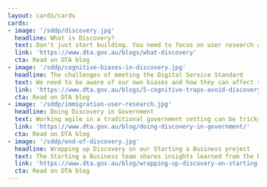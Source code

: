 ```yaml
---
layout: cards/cards
cards:
- image: '/sddp/discovery.jpg'
  headline: What is Discovery?
  text: Don't just start building. You need to focus on user research and understand the big picture.
  link: 'https://www.dta.gov.au/blogs/what-discovery'
  cta: Read on DTA blog
- image: '/sddp/cognitive-biases-in-discovery.jpg'
  headline: The challenges of meeting the Digital Service Standard
  text: We need to be aware of our own biases and how they can affect research.
  link: 'https://www.dta.gov.au/blogs/5-cognitive-traps-avoid-discovery'
  cta: Read on DTA blog
- image: '/sddp/immigration-user-research.jpg'
  headline: Doing Discovery in Government
  text: Working agile in a traditional government setting can be tricky. But it can be done.
  link: 'https://www.dta.gov.au/blog/doing-discovery-in-government/'
  cta: Read on DTA blog
- image: '/sddp/end-of-discovery.jpg'
  headline: Wrapping up Discovery on our Starting a Business project
  text: The Starting a Business team shares insights learned from the Discovery stage.
  link: 'https://www.dta.gov.au/blog/wrapping-up-discovery-on-starting-a-business/'
  cta: Read on DTA blog
---
```

